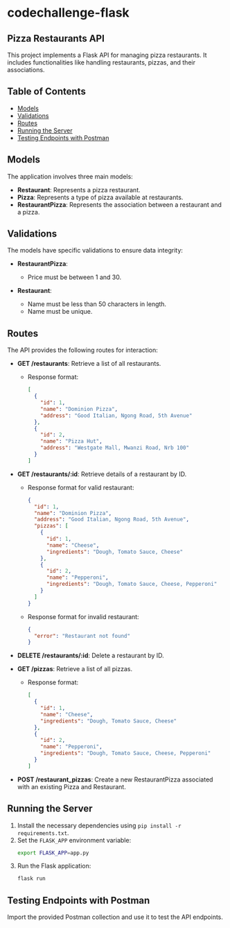 # codechallenge-flask

## Pizza Restaurants API

This project implements a Flask API for managing pizza restaurants. It includes functionalities like handling restaurants, pizzas, and their associations.

## Table of Contents
- [Models](#models)
- [Validations](#validations)
- [Routes](#routes)
- [Running the Server](#running-the-server)
- [Testing Endpoints with Postman](#testing-endpoints-with-postman)

## Models

The application involves three main models:
- **Restaurant**: Represents a pizza restaurant.
- **Pizza**: Represents a type of pizza available at restaurants.
- **RestaurantPizza**: Represents the association between a restaurant and a pizza.

## Validations

The models have specific validations to ensure data integrity:
- **RestaurantPizza**:
  - Price must be between 1 and 30.

- **Restaurant**:
  - Name must be less than 50 characters in length.
  - Name must be unique.

## Routes

The API provides the following routes for interaction:

- **GET /restaurants**: Retrieve a list of all restaurants.
  - Response format:
    ```json
    [
      {
        "id": 1,
        "name": "Dominion Pizza",
        "address": "Good Italian, Ngong Road, 5th Avenue"
      },
      {
        "id": 2,
        "name": "Pizza Hut",
        "address": "Westgate Mall, Mwanzi Road, Nrb 100"
      }
    ]
    ```

- **GET /restaurants/:id**: Retrieve details of a restaurant by ID.
  - Response format for valid restaurant:
    ```json
    {
      "id": 1,
      "name": "Dominion Pizza",
      "address": "Good Italian, Ngong Road, 5th Avenue",
      "pizzas": [
        {
          "id": 1,
          "name": "Cheese",
          "ingredients": "Dough, Tomato Sauce, Cheese"
        },
        {
          "id": 2,
          "name": "Pepperoni",
          "ingredients": "Dough, Tomato Sauce, Cheese, Pepperoni"
        }
      ]
    }
    ```
  - Response format for invalid restaurant:
    ```json
    {
      "error": "Restaurant not found"
    }
    ```

- **DELETE /restaurants/:id**: Delete a restaurant by ID.

- **GET /pizzas**: Retrieve a list of all pizzas.
  - Response format:
    ```json
    [
      {
        "id": 1,
        "name": "Cheese",
        "ingredients": "Dough, Tomato Sauce, Cheese"
      },
      {
        "id": 2,
        "name": "Pepperoni",
        "ingredients": "Dough, Tomato Sauce, Cheese, Pepperoni"
      }
    ]
    ```

- **POST /restaurant_pizzas**: Create a new RestaurantPizza associated with an existing Pizza and Restaurant.

## Running the Server

1. Install the necessary dependencies using `pip install -r requirements.txt`.
2. Set the `FLASK_APP` environment variable:
    ```bash
    export FLASK_APP=app.py
    ```
3. Run the Flask application:
    ```bash
    flask run
    ```

## Testing Endpoints with Postman

Import the provided Postman collection and use it to test the API endpoints.

